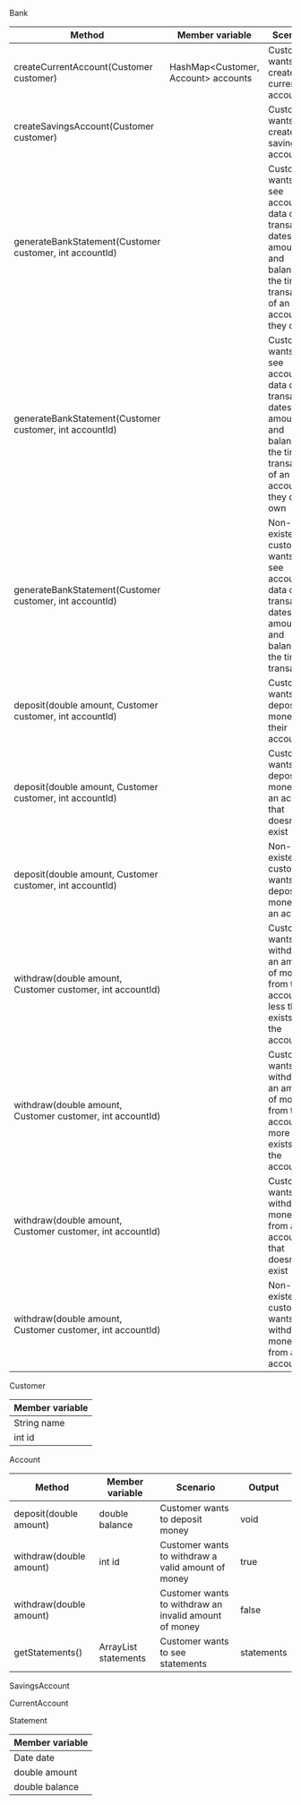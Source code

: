 
Bank

| Method                                                             | Member variable                     | Scenario                                                                                                                              | Output                                                           |
|--------------------------------------------------------------------|-------------------------------------|---------------------------------------------------------------------------------------------------------------------------------------|------------------------------------------------------------------|
| createCurrentAccount(Customer customer)                            | HashMap<Customer, Account> accounts | Customer wants to create a current account                                                                                            | bankid as int                                                    |
| createSavingsAccount(Customer customer)                            |                                     | Customer wants to create a savings account                                                                                            | bankid as int                                                    |
| generateBankStatement(Customer customer, int accountId)            |                                     | Customer wants to see account data of transaction dates, amounts, and balance at the time of transaction of an account they own       | Statement                                                        |
| generateBankStatement(Customer customer, int accountId)            |                                     | Customer wants to see account data of transaction dates, amounts, and balance at the time of transaction of an account they don't own | "Account doesn't exist."                                         |
| generateBankStatement(Customer customer, int accountId)            |                                     | Non-existent customer wants to see account data of transaction dates, amounts, and balance at the time of transaction                 | "Customer doesn't exist."                                        |
| deposit(double amount, Customer customer, int accountId)           |                                     | Customer wants to deposit money into their account                                                                                    | "The deposit has been performed."                                |
| deposit(double amount, Customer customer, int accountId)           |                                     | Customer wants to deposit money into an account that doesn't exist                                                                    | "Account doesn't exist."                                         |
| deposit(double amount, Customer customer, int accountId)           |                                     | Non-existent customer wants to deposit money into an account                                                                          | "Customer doesn't exist."                                        |
| withdraw(double amount, Customer customer, int accountId)          |                                     | Customer wants to withdraw an amount of money from their account, less than exists on the account                                     | "The withdrawal has been performed."                             |
| withdraw(double amount, Customer customer, int accountId)          |                                     | Customer wants to withdraw an amount of money from their account, more than exists on the account                                     | "The withdrawal could not be performed. The balance is too low." |
| withdraw(double amount, Customer customer, int accountId)          |                                     | Customer wants to withdraw money from an account that doesn't exist                                                                   | "Account doesn't exist."                                         |
| withdraw(double amount, Customer customer, int accountId)          |                                     | Non-existent customer wants to withdraw money from an account                                                                         | "Customer doesn't exist."                                        |

Customer

| Member variable |
|-----------------|
| String name     |
| int id          |

Account

| Method                  | Member variable                 | Scenario                                              | Output     |
|-------------------------|---------------------------------|-------------------------------------------------------|------------|
| deposit(double amount)  | double balance                  | Customer wants to deposit money                       | void       |
| withdraw(double amount) | int id                          | Customer wants to withdraw a valid amount of money    | true       |
| withdraw(double amount) |                                 | Customer wants to withdraw an invalid amount of money | false      |
| getStatements()         | ArrayList<Statement> statements | Customer wants to see statements                      | statements |

SavingsAccount

CurrentAccount

Statement

| Member variable |
|-----------------|
| Date date       |
| double amount   |
| double balance  |
